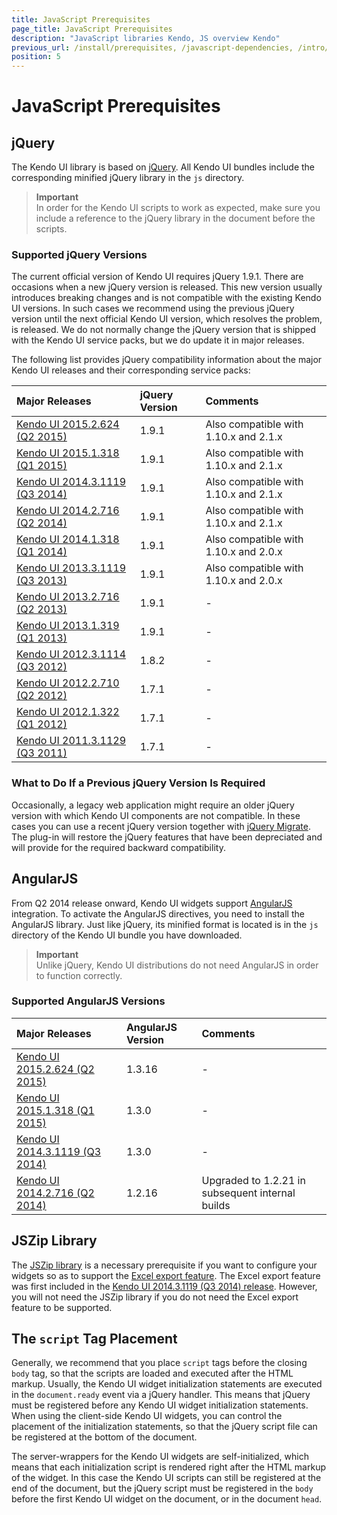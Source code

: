 ```yaml
---
title: JavaScript Prerequisites
page_title: JavaScript Prerequisites
description: "JavaScript libraries Kendo, JS overview Kendo"
previous_url: /install/prerequisites, /javascript-dependencies, /intro/prerequisites
position: 5
---
```


# JavaScript Prerequisites

## jQuery

The Kendo UI library is based on [jQuery](http://jquery.com/). All Kendo UI bundles include the corresponding minified jQuery library in the `js` directory.

> **Important**  
> In order for the Kendo UI scripts to work as expected, make sure you include a reference to the jQuery library in the document before the scripts.

### Supported jQuery Versions

The current official version of Kendo UI requires jQuery 1.9.1. There are occasions when a new jQuery version is released. This new version usually introduces breaking changes and is not compatible with the existing Kendo UI versions. In such cases we recommend using the previous jQuery version until the next official Kendo UI version, which resolves the problem, is released. We do not normally change the jQuery version that is shipped with the Kendo UI service packs, but we do update it in major releases.

The following list provides jQuery compatibility information about the major Kendo UI releases and their corresponding service packs:

| Major Releases												| jQuery Version| Comments|
| :---															| :---			| :---	  |
| [Kendo UI 2015.2.624 (Q2 2015)](http://www.telerik.com/support/whats-new/kendo-ui/release-history/q2-2015)	|1.9.1| Also compatible with 1.10.x and 2.1.x|
| [Kendo UI 2015.1.318 (Q1 2015)](http://www.telerik.com/support/whats-new/kendo-ui/release-history/q1-2015)	|1.9.1| Also compatible with 1.10.x and 2.1.x|
| [Kendo UI 2014.3.1119 (Q3 2014)](http://www.telerik.com/support/whats-new/kendo-ui/release-history/q3-2014)	|1.9.1| Also compatible with 1.10.x and 2.1.x|
| [Kendo UI 2014.2.716 (Q2 2014)](http://www.telerik.com/support/whats-new/kendo-ui/release-history/q2-2014)	|1.9.1| Also compatible with 1.10.x and 2.1.x|
| [Kendo UI 2014.1.318 (Q1 2014)](/install/changes-and-backward-compatibility)	|1.9.1| Also compatible with 1.10.x and 2.0.x|
| [Kendo UI 2013.3.1119 (Q3 2013)](/install/changes-and-backward-compatibility)	|1.9.1| Also compatible with 1.10.x and 2.0.x|
| [Kendo UI 2013.2.716 (Q2 2013)](/install/changes-and-backward-compatibility)	|1.9.1| - |
| [Kendo UI 2013.1.319 (Q1 2013)](/install/changes-and-backward-compatibility)	|1.9.1| - |
| [Kendo UI 2012.3.1114 (Q3 2012)](/install/changes-and-backward-compatibility)	|1.8.2| - |
| [Kendo UI 2012.2.710 (Q2 2012)](/install/changes-and-backward-compatibility)	|1.7.1| - |
| [Kendo UI 2012.1.322 (Q1 2012)](/install/changes-and-backward-compatibility)	|1.7.1| - |
| [Kendo UI 2011.3.1129 (Q3 2011)](/install/changes-and-backward-compatibility)	|1.7.1| - |

### What to Do If a Previous jQuery Version Is Required

Occasionally, a legacy web application might require an older jQuery version with which Kendo UI components are not compatible. In these cases you can use a recent jQuery version together with [jQuery Migrate](https://github.com/jquery/jquery-migrate/). The plug-in will restore the jQuery features that have been depreciated and will provide for the required backward compatibility.

## AngularJS

From Q2 2014 release onward, Kendo UI widgets support [AngularJS](http://angularjs.org/) integration. To activate the AngularJS directives, you need to install the AngularJS library. Just like jQuery, its minified format is located is in the `js` directory of the Kendo UI bundle you have downloaded.

> **Important**  
> Unlike jQuery, Kendo UI distributions do not need AngularJS in order to function correctly.

### Supported AngularJS Versions

| Major Releases												 | AngularJS Version| Comments|
| :---															 | :---				| :---	  |
| [Kendo UI 2015.2.624 (Q2 2015)](/install/changes-and-backward-compatibility)		|1.3.16|- |
| [Kendo UI 2015.1.318 (Q1 2015)](/install/changes-and-backward-compatibility)		|1.3.0 |- |
| [Kendo UI 2014.3.1119 (Q3 2014)](/install/changes-and-backward-compatibility)		|1.3.0 |- |
| [Kendo UI 2014.2.716 (Q2 2014)](/install/changes-and-backward-compatibility)		|1.2.16|Upgraded to 1.2.21 in subsequent internal builds|

## JSZip Library

The [JSZip library](https://stuk.github.io/jszip/) is a necessary prerequisite if you want to configure your widgets so as to support the [Excel export feature](http://docs.telerik.com/kendo-ui/framework/excel/introduction). The Excel export feature was first included in the [Kendo UI 2014.3.1119 (Q3 2014) release](/install/changes-and-backward-compatibility). However, you will not need the JSZip library if you do not need the Excel export feature to be supported.

## The `script` Tag Placement

Generally, we recommend that you place `script` tags before the closing `body` tag, so that the scripts are loaded and executed after the HTML markup. Usually, the Kendo UI widget initialization statements are executed in the `document.ready` event via a jQuery handler. This means that jQuery must be registered before any Kendo UI widget initialization statements. When using the client-side Kendo UI widgets, you can control the placement of the initialization statements, so that the jQuery script file can be registered at the bottom of the document.

The server-wrappers for the Kendo UI widgets are self-initialized, which means that each initialization script is rendered right after the HTML markup of the widget. In this case the Kendo UI scripts can still be registered at the end of the document, but the jQuery script must be registered in the `body` before the first Kendo UI widget on the document, or in the document `head`.
